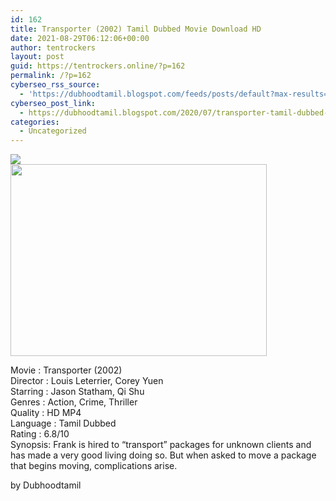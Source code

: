 ```yaml
---
id: 162
title: Transporter (2002) Tamil Dubbed Movie Download HD
date: 2021-08-29T06:12:06+00:00
author: tentrockers
layout: post
guid: https://tentrockers.online/?p=162
permalink: /?p=162
cyberseo_rss_source:
  - 'https://dubhoodtamil.blogspot.com/feeds/posts/default?max-results=150&start-index=151'
cyberseo_post_link:
  - https://dubhoodtamil.blogspot.com/2020/07/transporter-tamil-dubbed-hd.html
categories:
  - Uncategorized
---
```

<div class="media_block">
  <img src="https://1.bp.blogspot.com/-CdZ2NC8SRcQ/Xxv2OY1gDKI/AAAAAAAABwc/Vza7GeEd1I8hjiXEjy6zXDBQu0UJN5GYACNcBGAsYHQ/s72-w410-h307-c/14060929_f1024.webp" class="media_thumbnail" />
</div>

<div dir="ltr" trbidi="on" readability="15">
  <div class="separator">
    <a href="https://1.bp.blogspot.com/-CdZ2NC8SRcQ/Xxv2OY1gDKI/AAAAAAAABwc/Vza7GeEd1I8hjiXEjy6zXDBQu0UJN5GYACNcBGAsYHQ/s1600/14060929_f1024.webp"><img loading="lazy" border="0" data-original-height="768" data-original-width="1024" height="307" src="https://1.bp.blogspot.com/-CdZ2NC8SRcQ/Xxv2OY1gDKI/AAAAAAAABwc/Vza7GeEd1I8hjiXEjy6zXDBQu0UJN5GYACNcBGAsYHQ/w410-h307/14060929_f1024.webp" width="410" /></a>
  </div>
  
  <p>
    Movie<span> </span>:<span> </span>Transporter (2002)<br />Director<span> </span>:<span> </span>Louis Leterrier, Corey Yuen<br />Starring<span> </span>:<span> </span>Jason Statham, Qi Shu<br />Genres<span> </span>:<span> </span>Action, Crime, Thriller<br />Quality<span> </span>:<span> </span>HD MP4<br />Language<span> </span>:<span> </span>Tamil Dubbed<br />Rating<span> </span>:<span> </span>6.8/10<br />Synopsis: Frank is hired to &#8220;transport&#8221; packages for unknown clients and has made a very good living doing so. But when asked to move a package that begins moving, complications arise.
  </p>
</div>

<span>by Dubhoodtamil</span>